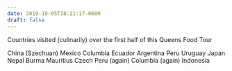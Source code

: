 ```yaml
---
date: 2019-10-05T18:21:17-0600
draft: false
---
```


Countries visited (culinarily) over the first half of this Queens Food Tour

China (Szechuan) Mexico Columbia Ecuador Argentina Peru Uruguay Japan Nepal Burma Mauritius Czech Peru (again) Columbia (again) Indonesia

